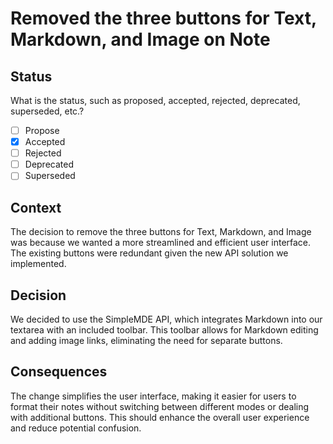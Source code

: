 # Removed the three buttons for Text, Markdown, and Image on Note

## Status

What is the status, such as proposed, accepted, rejected, deprecated, superseded, etc.?

- [ ] Propose
- [x] Accepted
- [ ] Rejected
- [ ] Deprecated
- [ ] Superseded

## Context

The decision to remove the three buttons for Text, Markdown, and Image was because we wanted a more streamlined and efficient user interface. The existing buttons were redundant given the new API solution we implemented.

## Decision

We decided to use the SimpleMDE API, which integrates Markdown into our textarea with an included toolbar. This toolbar allows for Markdown editing and adding image links, eliminating the need for separate buttons.

## Consequences

The change simplifies the user interface, making it easier for users to format their notes without switching between different modes or dealing with additional buttons. This should enhance the overall user experience and reduce potential confusion.
